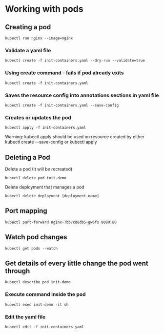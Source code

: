 # Working with pods

## Creating a pod

```
kubectl run nginx --image=nginx
```

### Validate a yaml file

```
kubectl create -f init-containers.yaml --dry-run --validate=true
```

### Using create command - fails if pod already exits

```
kubectl create -f init-containers.yaml
```

### Saves the resource config into annotations sections in yaml file

```
kubectl create -f init-containers.yaml --save-config
```

### Creates or updates the pod

```
kubectl apply -f init-containers.yaml
```

Warning: kubectl apply should be used on resource created by either kubectl create --save-config or kubectl apply

## Deleting a Pod

Delete a pod (It will be recreated)

```
kubectl delete pod init-demo
```

Delete deployment that manages a pod

```
kubectl delete deployment [deployment-name]
```

## Port mapping

```
kubectl port-forward nginx-7bb7cd8db5-gw6fs 8080:80
```

## Watch pod changes

```
kubectl get pods --watch
```

## Get details of every little change the pod went through

```
kubectl describe pod init-demo
```

### Execute command inside the pod

```
kubectl exec init-demo -it sh
```

### Edit the yaml file

```
kubectl edit -f init-containers.yaml
```
